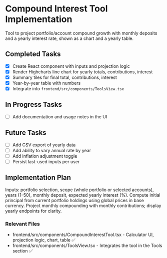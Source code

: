 # Compound Interest Tool Implementation

Tool to project portfolio/account compound growth with monthly deposits and a yearly interest rate, shown as a chart and a yearly table.

## Completed Tasks

- [x] Create React component with inputs and projection logic
- [x] Render Highcharts line chart for yearly totals, contributions, interest
- [x] Summary tiles for final total, contributions, interest
- [x] Year-by-year table with numbers
- [x] Integrate into `frontend/src/components/ToolsView.tsx`

## In Progress Tasks

- [ ] Add documentation and usage notes in the UI

## Future Tasks

- [ ] Add CSV export of yearly data
- [ ] Add ability to vary annual rate by year
- [ ] Add inflation adjustment toggle
- [ ] Persist last-used inputs per user

## Implementation Plan

Inputs: portfolio selection, scope (whole portfolio or selected accounts), years (1–50), monthly deposit, expected yearly interest (%). Compute initial principal from current portfolio holdings using global prices in base currency. Project monthly compounding with monthly contributions; display yearly endpoints for clarity.

### Relevant Files

- frontend/src/components/CompoundInterestTool.tsx - Calculator UI, projection logic, chart, table ✅
- frontend/src/components/ToolsView.tsx - Integrates the tool in the Tools section ✅






